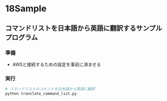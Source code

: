 # 18Sample

## コマンドリストを日本語から英語に翻訳するサンプルプログラム

### 準備
* AWSと接続するための設定を事前に済ませる

### 実行
```sh
# コマンドリストのコメントを日本語から英語に翻訳
python translate_command_list.py
```